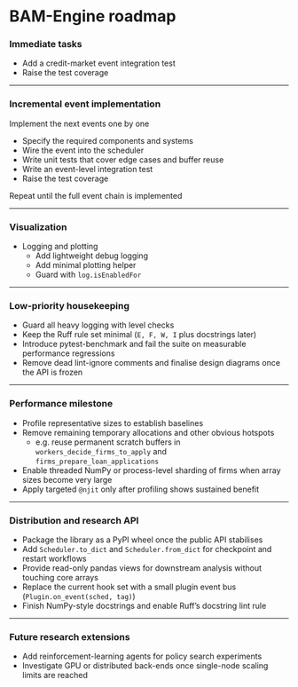 # BAM-Engine roadmap

### Immediate tasks

* Add a credit-market event integration test
* Raise the test coverage

---

### Incremental event implementation

Implement the next events one by one

* Specify the required components and systems
* Wire the event into the scheduler
* Write unit tests that cover edge cases and buffer reuse
* Write an event-level integration test
* Raise the test coverage

Repeat until the full event chain is implemented

---

### Visualization

* Logging and plotting
  * Add lightweight debug logging
  * Add minimal plotting helper
  * Guard with `log.isEnabledFor`

---

### Low-priority housekeeping

* Guard all heavy logging with level checks
* Keep the Ruff rule set minimal (`E, F, W, I` plus docstrings later)
* Introduce pytest-benchmark and fail the suite on measurable performance regressions
* Remove dead lint-ignore comments and finalise design diagrams once the API is frozen

---

### Performance milestone

* Profile representative sizes to establish baselines
* Remove remaining temporary allocations and other obvious hotspots
  * e.g. reuse permanent scratch buffers in `workers_decide_firms_to_apply` and `firms_prepare_loan_applications`
* Enable threaded NumPy or process-level sharding of firms when array sizes become very large
* Apply targeted `@njit` only after profiling shows sustained benefit

---

### Distribution and research API

* Package the library as a PyPI wheel once the public API stabilises
* Add `Scheduler.to_dict` and `Scheduler.from_dict` for checkpoint and restart workflows
* Provide read-only pandas views for downstream analysis without touching core arrays
* Replace the current hook set with a small plugin event bus (`Plugin.on_event(sched, tag)`)
* Finish NumPy-style docstrings and enable Ruff’s docstring lint rule

---

### Future research extensions

* Add reinforcement-learning agents for policy search experiments
* Investigate GPU or distributed back-ends once single-node scaling limits are reached
